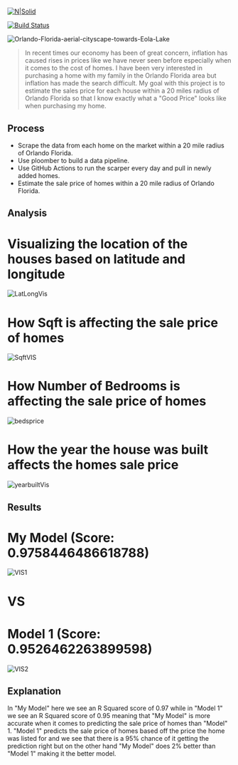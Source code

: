 
# 


[![N|Solid](https://cldup.com/dTxpPi9lDf.thumb.png)](https://nodesource.com/products/nsolid)

[![Build Status](https://travis-ci.org/joemccann/dillinger.svg?branch=master)](https://travis-ci.org/joemccann/dillinger)

![Orlando-Florida-aerial-cityscape-towards-Eola-Lake](https://user-images.githubusercontent.com/31329300/198492770-4db960a5-9384-4cc4-802d-5d468207a0d4.png)

>In recent times our economy has been of great concern, inflation has caused rises in prices like we have never seen before especially when it comes to the cost of homes. I have been very interested in purchasing a home with my family in the Orlando Florida area but inflation has made the search difficult. My goal with this project is to estimate the sales price for each house within a 20 miles radius of Orlando Florida so that I know exactly what a "Good Price" looks like when purchasing my home.

## Process

- Scrape the data from each home on the market within a 20 mile radius of Orlando Florida. 
- Use ploomber to build a data pipeline. 
- Use GitHub Actions to run the scarper every day and pull in newly added homes.
- Estimate the sale price of homes within a 20 mile radius of Orlando Florida.

## Analysis

# Visualizing the location of the houses based on latitude and longitude
![LatLongVis](https://user-images.githubusercontent.com/31329300/200997459-29b7d859-f671-478e-b5f9-2eaafa72f8f4.png)
# How Sqft is affecting the sale price of homes
![SqftVIS](https://user-images.githubusercontent.com/31329300/200997466-a7ac5424-2bb4-4296-b806-dbb3f72b7fa5.png)
# How Number of Bedrooms is affecting the sale price of homes
![bedsprice](https://user-images.githubusercontent.com/31329300/200997859-bddab4ac-0427-4077-99a5-de06a9891839.png)

# How the year the house was built affects the homes sale price
![yearbuiltVis](https://user-images.githubusercontent.com/31329300/200997484-2dd4af54-74f0-43e2-8411-1614cb5971c5.png)

## Results

# My Model (Score: 0.9758446486618788)
![VIS1](https://user-images.githubusercontent.com/31329300/201137124-f97a6fe2-8c54-4daf-9f68-ee21ab82a7a0.png)

#
# VS
#

# Model 1 (Score: 0.9526462263899598)
![VIS2](https://user-images.githubusercontent.com/31329300/200976347-6cc8ffcc-a08b-40ac-ae37-108e05b7f8b6.png)

## Explanation 

In "My Model" here we see an R Squared score of 0.97 while in "Model 1" we see an R Squared score of 0.95 meaning that "My Model" is more accurate when it comes to predicting the sale price of homes than "Model" 1. "Model 1" predicts the sale price of homes based off the price the home was listed for and we see that there is a 95% chance of it getting the prediction right but on the other hand "My Model" does 2% better than "Model 1" making it the better model. 
